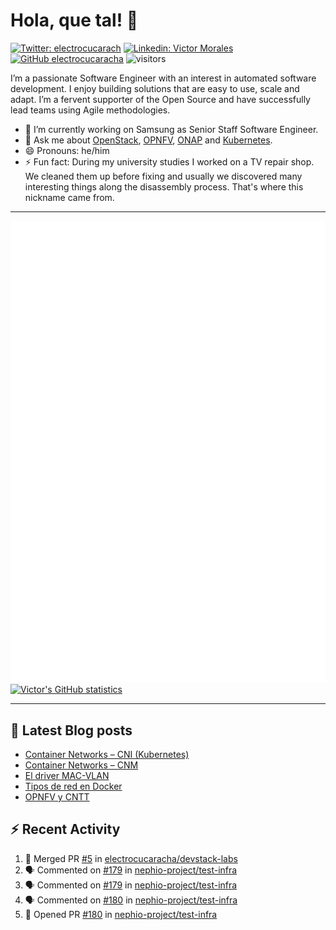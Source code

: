 # Hola, que tal! 👋

[![Twitter: electrocucarach](https://img.shields.io/twitter/follow/electrocucarach?style=social)](https://twitter.com/electrocucarach)
[![Linkedin: Victor Morales](https://img.shields.io/badge/-VictorMorales-blue?style=flat-square&logo=Linkedin&logoColor=white&link=https://www.linkedin.com/in/electrocucaracha/)](https://www.linkedin.com/in/electrocucaracha/)
[![GitHub electrocucaracha](https://img.shields.io/github/followers/electrocucaracha?label=follow&style=social)](https://github.com/electrocucaracha)
![visitors](https://visitor-badge.laobi.icu/badge?page_id=electrocucaracha.electrocucaracha)

I’m a passionate Software Engineer with an interest in automated
software development. I enjoy building solutions that are easy to use,
scale and adapt. I’m a fervent supporter of the Open Source and have
successfully lead teams using Agile methodologies.

- 🔭 I’m currently working on Samsung as Senior Staff Software
Engineer.
- 💬 Ask me about [OpenStack](https://www.openstack.org/),
[OPNFV](https://www.opnfv.org/), [ONAP](https://www.onap.org/) and
[Kubernetes](https://kubernetes.io/).
- 😄 Pronouns: he/him
- ⚡ Fun fact: During my university studies I worked on a TV repair
shop. We cleaned them up before fixing and usually we discovered many
interesting things along the disassembly process. That's where this
nickname came from.

---

![Metrics](https://github.com/electrocucaracha/electrocucaracha/blob/master/github-metrics.svg)
[![Victor's GitHub statistics](https://github-readme-stats.vercel.app/api?username=electrocucaracha)](https://github.com/anuraghazra/github-readme-stats#github-stats-card)

---

## 📘 Latest Blog posts

<!-- BLOG-POST-LIST:START -->
- [Container Networks – CNI &lpar;Kubernetes&rpar;](https://electrocucaracha.com/2021/07/05/container-networks-cni/)
- [Container Networks – CNM](https://electrocucaracha.com/2020/08/28/container-network-model/)
- [El driver MAC-VLAN](https://electrocucaracha.com/2020/07/01/el-driver-mac-vlan/)
- [Tipos de red en Docker](https://electrocucaracha.com/2020/06/13/tipos-de-red-en-docker/)
- [OPNFV y CNTT](https://electrocucaracha.com/2020/05/29/opnfv-y-cntt/)
<!-- BLOG-POST-LIST:END -->

## :zap: Recent Activity

<!--START_SECTION:activity-->
1. 🎉 Merged PR [#5](https://github.com/electrocucaracha/devstack-labs/pull/5) in [electrocucaracha/devstack-labs](https://github.com/electrocucaracha/devstack-labs)
2. 🗣 Commented on [#179](https://github.com/nephio-project/test-infra/pull/179#issuecomment-1699721180) in [nephio-project/test-infra](https://github.com/nephio-project/test-infra)
3. 🗣 Commented on [#179](https://github.com/nephio-project/test-infra/pull/179#issuecomment-1699719855) in [nephio-project/test-infra](https://github.com/nephio-project/test-infra)
4. 🗣 Commented on [#180](https://github.com/nephio-project/test-infra/pull/180#issuecomment-1699686910) in [nephio-project/test-infra](https://github.com/nephio-project/test-infra)
5. 💪 Opened PR [#180](https://github.com/nephio-project/test-infra/pull/180) in [nephio-project/test-infra](https://github.com/nephio-project/test-infra)
<!--END_SECTION:activity-->
